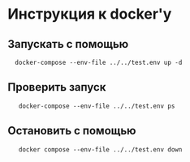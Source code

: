 # Инструкция к docker'у

## Запускать с помощью

```shell
  docker-compose --env-file ../../test.env up -d
```

## Проверить запуск

```shell
   docker-compose --env-file ../../test.env ps
```

## Остановить с помощью

```shell
   docker compose --env-file ../../test.env down
```